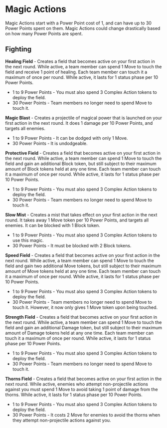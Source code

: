 # Magic Actions

Magic Actions start with a Power Point cost of 1, and can have up to 30 Power Points spent on them. Magic Actions could change drastically based on how many Power Points are spent.

## Fighting

**Healing Field** - Creates a field that becomes active on your first action in the next round. While active, a team member can spend 1 Move to touch the field and receive 1 point of healing. Each team member can touch it a maximum of once per round. While active, it lasts for 1 status phase per 10 Power Points.

- 1 to 9 Power Points - You must also spend 3 Complex Action tokens to deploy the field.
- 30 Power Points - Team members no longer need to spend Move to touch it.

**Magic Blast** - Creates a projectile of magical power that is launched on your first action in the next round. It does 1 damage per 10 Power Points, and targets all enemies.

- 1 to 9 Power Points - It can be dodged with only 1 Move.
- 30 Power Points - It is undodgeable.

**Protective Field** - Creates a field that becomes active on your first action in the next round. While active, a team member can spend 1 Move to touch the field and gain an additional Block token, but still subject to their maximum amount of Block tokens held at any one time. Each team member can touch it a maximum of once per round. While active, it lasts for 1 status phase per 10 Power Points.

- 1 to 9 Power Points - You must also spend 3 Complex Action tokens to deploy the field.
- 30 Power Points - Team members no longer need to spend Move to touch it.

**Slow Mist** - Creates a mist that takes effect on your first action in the next round. It takes away 1 Move token per 10 Power Points, and targets all enemies. It can be blocked with 1 Block token.

- 1 to 9 Power Points - You must also spend 3 Complex Action tokens to use this magic.
- 30 Power Points - It must be blocked with 2 Block tokens.

**Speed Field** - Creates a field that becomes active on your first action in the next round. While active, a team member can spend 1 Move to touch the field and gain two additional Move tokens, but still subject to their maximum amount of Move tokens held at any one time. Each team member can touch it a maximum of once per round. While active, it lasts for 1 status phase per 10 Power Points.

- 1 to 9 Power Points - You must also spend 3 Complex Action tokens to deploy the field.
- 30 Power Points - Team members no longer need to spend Move to touch it. However, it now only gives 1 Move token upon being touched.

**Strength Field** - Creates a field that becomes active on your first action in the next round. While active, a team member can spend 1 Move to touch the field and gain an additional Damage token, but still subject to their maximum amount of Damage tokens held at any one time. Each team member can touch it a maximum of once per round. While active, it lasts for 1 status phase per 10 Power Points.

- 1 to 9 Power Points - You must also spend 3 Complex Action tokens to deploy the field.
- 30 Power Points - Team members no longer need to spend Move to touch it.

**Thorns Field** - Creates a field that becomes active on your first action in the next round. While active, enemies who attempt non-projectile actions against you must spend 1 Move to avoid taking 1 point of damage from the thorns. While active, it lasts for 1 status phase per 10 Power Points.

- 1 to 9 Power Points - You must also spend 3 Complex Action tokens to deploy the field.
- 30 Power Points - It costs 2 Move for enemies to avoid the thorns when they attempt non-projectile actions against you.
